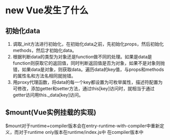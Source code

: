 # new Vue发生了什么
## 初始化data
1. 调取_init方法进行初始化，在初始化data之前，先初始化props，然后初始化methods，然后才初始化data。
2. 根据判断data的类型为对象还是function做不同的处理。如果是data是function则获取它的返回值，同时判断返回值是否为对象，如果不是对象则抛错，如果data是对象，则获取data。遍历data的key值，与props和methods的属性名和方法名相同就抛错。
3. 用proxy代理函数，将data的每一个key都设置为可枚举属性，描述符配置为可修改，添加getter和setter方法，通过this[key]访问时，就相当于通过getter访问用this._data[key]访问。
## $mount(Vue实例挂载的实现)
$mount对于runtime+compiler版本会在entry-runtime-with-compiler中重新定义，而对于runtime only版本在runtime/index.js中
在compiler版本中
